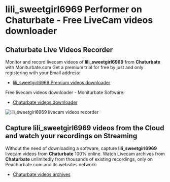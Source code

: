 # lili_sweetgirl6969 Performer on Chaturbate - Free LiveCam videos downloader

## Chaturbate Live Videos Recorder

Monitor and record livecam videos of **lili_sweetgirl6969** from **Chaturbate** with Moniturbate.com
Get a premium trial for free by just and only registering with your Email address:
* [lili_sweetgirl6969 Premium videos downloader](https://moniturbate.com/request-demo-licence-key.html)

Free livecam videos downloader - Moniturbate Software:
* [Chaturbate videos downloader](https://moniturbate.com/moniturbate-download-software.html)

![lili_sweetgirl6969 livecam videos recorder](https://peachurnet.com/templates/moniturbate-software.png)


## Capture lili_sweetgirl6969 videos from the Cloud and watch your recordings on Streaming

Without the need of downloading a software, capture **lili_sweetgirl6969** livecam videos from **Chaturbate** 100% online.
Watch Livecam archives from **Chaturbate** unlimitedly from thousands of existing recordings, only on Peachurbate.com and its websites network:
* [Chaturbate videos archives](https://peachurnet.com/)